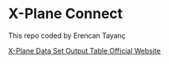 # X-Plane Connect
This repo coded by Erencan Tayanç




[X-Plane Data Set Output Table Official Website](https://www.x-plane.com/kb/data-set-output-table/)